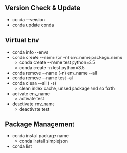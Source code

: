 
## Version Check & Update
 * conda --version
 * conda update conda
 
## Virtual Env
 *  conda info --envs
 * conda create --name (or -n) env_name package_name
   * conda create --name test python=3.5
   * conda create -n test python=3.5
 * conda remove --name (-n) env_name --all
  * conda remove --name test -all   
 * conda clean --all ( -a)
   * clean index cache, unsed package and so forth  
 * activate env_name
   * activate test
 * deactivate env_name
   * deactivate test       

## Package Management
  * conda install package name
    * conda install simplejson
  * conda list  
